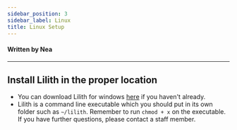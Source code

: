 ```yaml
---
sidebar_position: 3
sidebar_label: Linux
title: Linux Setup
---
```


<!--- Authors --->
<h4>

  Written by Nea

</h4>

---

## Install Lilith in the proper location
- You can download Lilith for windows [here][LilithDownload] if you haven't already.
- Lilith is a command line executable which you should put in its own folder such as `~/lilith`. Remember to run `chmod + x` on the executable. If you have further questions, please contact a staff member.


[LilithDownload]: https://github.com/GhqstMC/LilithReleases/releases/download/0.6.0-alpha.3/lilith-linux-0-6-0-alpha-3.exe